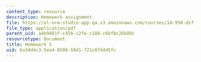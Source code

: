 ```yaml
---
content_type: resource
description: Homework assignment.
file: https://ol-ocw-studio-app-qa.s3.amazonaws.com/courses/18-950-differential-geometry-fall-2008/6a34d4c35ea4850850d1721c07ddd5fc_homework5.pdf
file_type: application/pdf
parent_uid: a4b9481f-c45b-c2fe-c188-c6bf8c26b89c
resourcetype: Document
title: Homework 5
uid: 6a34d4c3-5ea4-8508-50d1-721c07ddd5fc
---
```


